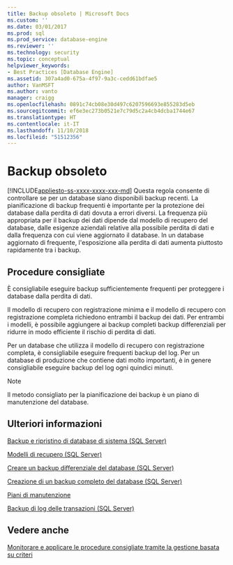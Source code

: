 ```yaml
---
title: Backup obsoleto | Microsoft Docs
ms.custom: ''
ms.date: 03/01/2017
ms.prod: sql
ms.prod_service: database-engine
ms.reviewer: ''
ms.technology: security
ms.topic: conceptual
helpviewer_keywords:
- Best Practices [Database Engine]
ms.assetid: 307a4ad0-675a-4f97-9a3c-cedd61bdfae5
author: VanMSFT
ms.author: vanto
manager: craigg
ms.openlocfilehash: 0891c74cb08e30d497c6207596693e855283d5eb
ms.sourcegitcommit: ef6e3ec273b0521e7c79d5c2a4cb4dcba1744e67
ms.translationtype: HT
ms.contentlocale: it-IT
ms.lasthandoff: 11/10/2018
ms.locfileid: "51512356"
---
```

# <a name="outdated-backup"></a>Backup obsoleto
[!INCLUDE[appliesto-ss-xxxx-xxxx-xxx-md](../../includes/appliesto-ss-xxxx-xxxx-xxx-md.md)]
  Questa regola consente di controllare se per un database siano disponibili backup recenti. La pianificazione di backup frequenti è importante per la protezione dei database dalla perdita di dati dovuta a errori diversi. La frequenza più appropriata per il backup dei dati dipende dal modello di recupero del database, dalle esigenze aziendali relative alla possibile perdita di dati e dalla frequenza con cui viene aggiornato il database. In un database aggiornato di frequente, l'esposizione alla perdita di dati aumenta piuttosto rapidamente tra i backup.  
  
## <a name="best-practices-recommendations"></a>Procedure consigliate  
 È consigliabile eseguire backup sufficientemente frequenti per proteggere i database dalla perdita di dati.  
  
 Il modello di recupero con registrazione minima e il modello di recupero con registrazione completa richiedono entrambi il backup dei dati. Per entrambi i modelli, è possibile aggiungere ai backup completi backup differenziali per ridurre in modo efficiente il rischio di perdita di dati.  
  
 Per un database che utilizza il modello di recupero con registrazione completa, è consigliabile eseguire frequenti backup del log. Per un database di produzione che contiene dati molto importanti, è in genere consigliabile eseguire backup del log ogni quindici minuti.  
  
> [!NOTE]  
>  Il metodo consigliato per la pianificazione dei backup è un piano di manutenzione del database.  
  
## <a name="for-more-information"></a>Ulteriori informazioni  
 [Backup e ripristino di database di sistema &#40;SQL Server&#41;](../../relational-databases/backup-restore/back-up-and-restore-of-system-databases-sql-server.md)  
  
 [Modelli di recupero &#40;SQL Server&#41;](../../relational-databases/backup-restore/recovery-models-sql-server.md)  
  
 [Creare un backup differenziale del database &#40;SQL Server&#41;](../../relational-databases/backup-restore/create-a-differential-database-backup-sql-server.md)  
  
 [Creazione di un backup completo del database &#40;SQL Server&#41;](../../relational-databases/backup-restore/create-a-full-database-backup-sql-server.md)  
  
 [Piani di manutenzione](../../relational-databases/maintenance-plans/maintenance-plans.md)  
  
 [Backup di log delle transazioni &#40;SQL Server&#41;](../../relational-databases/backup-restore/transaction-log-backups-sql-server.md)  
  
## <a name="see-also"></a>Vedere anche  
 [Monitorare e applicare le procedure consigliate tramite la gestione basata su criteri](../../relational-databases/policy-based-management/monitor-and-enforce-best-practices-by-using-policy-based-management.md)  
  
  
